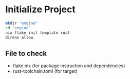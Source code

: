 # Initialize Project
```sh
mkdir "engine"
cd "engine"
nix flake init template rust
direnv allow
```
## File to check
- flake.nix (for package instruction and dependencies)
- rust-toolchain.toml (for target)